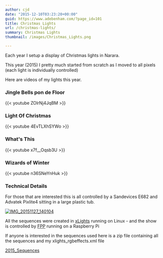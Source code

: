 ```yaml
---
author: cjd
date: "2015-12-10T03:23:20+00:00"
guid: https://www.adebenham.com/?page_id=101
title: Christmas Lights
url: /christmas-lights/
summary: Christmas Lights
thumbnail: /images/Christmas_Lights.png

---
```

Each year I setup a display of Christmas lights in Narara.

This year (2015) I pretty much started from scratch as I moved to all pixels (each light is individually controlled)

Here are videos of my lights this year.

### Jingle Bells pon de Floor

{{< youtube ZOlrNj4JqBM >}}

### Light Of Christmas

{{< youtube 4EvTLXhSYWo >}}

### What's This

{{< youtube x7f\_\_Oqsb3U >}}

### Wizards of Winter

{{< youtube n36SNeYnHuk >}}

### Technical Details

For those that are interested this is all controlled by a Sandevices E682 and Advatek Pixlite4 sitting in a large plastic tub.

[![IMG_20151127_140104](/wp-content/uploads/2015/12/IMG_20151127_140104-300x225.jpg)](/wp-content/uploads/2015/12/IMG_20151127_140104.jpg)

All the sequences were created in [xLights](http://www.nutcracker123.com/wk/index.php?title=Main_Page) running on Linux - and the show is controlled by [FPP](http://falconchristmas.com/wiki/Falcon_FPP) running on a Raspberry Pi

If anyone is interested in the sequences used here is a zip file containing all the sequences and my xlights\_rgbeffects.xml file

[2015\_Sequences](/wp-content/uploads/2015/12/2015_Sequences.zip)
